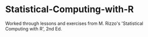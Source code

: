 # Statistical-Computing-with-R
Worked through lessons and exercises from M. Rizzo's 'Statistical Computing with R', 2nd Ed.
